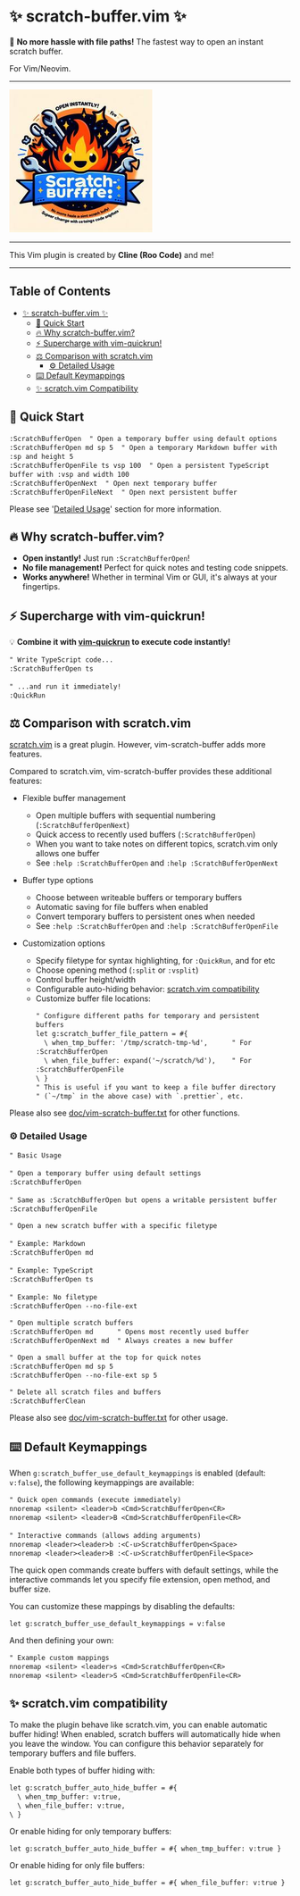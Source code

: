 # :sparkles: scratch-buffer.vim :sparkles:

:rocket: **No more hassle with file paths!** The fastest way to open an instant scratch buffer.

For Vim/Neovim.

- - -

![](./readme/logo.jpg)

- - -

This Vim plugin is created by **Cline (Roo Code)** and me!

- - -

## Table of Contents

- [:sparkles: scratch-buffer.vim :sparkles:](#sparkles-scratch-buffervim-sparkles)
  - [:wrench: Quick Start](#wrench-quick-start)
  - [:fire: Why scratch-buffer.vim?](#fire-why-scratch-buffervim)
  - [:zap: Supercharge with vim-quickrun!](#zap-supercharge-with-vim-quickrun)
  - [:balance_scale: Comparison with scratch.vim](#balance_scale-comparison-with-scratchvim)
    - [:gear: Detailed Usage](#gear-detailed-usage)
  - [:keyboard: Default Keymappings](#keyboard-default-keymappings)
  - [:sparkles: scratch.vim Compatibility](#sparkles-scratchvim-compatibility)

## :wrench: Quick Start

```vim
:ScratchBufferOpen  " Open a temporary buffer using default options
:ScratchBufferOpen md sp 5  " Open a temporary Markdown buffer with :sp and height 5
:ScratchBufferOpenFile ts vsp 100  " Open a persistent TypeScript buffer with :vsp and width 100
:ScratchBufferOpenNext  " Open next temporary buffer
:ScratchBufferOpenFileNext  " Open next persistent buffer
```

Please see '[Detailed Usage](#gear-detailed-usage)' section for more information.

## :fire: Why scratch-buffer.vim?

- **Open instantly!** Just run `:ScratchBufferOpen`!
- **No file management!** Perfect for quick notes and testing code snippets.
- **Works anywhere!** Whether in terminal Vim or GUI, it's always at your fingertips.

## :zap: Supercharge with vim-quickrun!

:bulb: **Combine it with [vim-quickrun](https://github.com/thinca/vim-quickrun) to execute code instantly!**

```vim
" Write TypeScript code...
:ScratchBufferOpen ts

" ...and run it immediately!
:QuickRun
```

## :balance_scale: Comparison with scratch.vim

[scratch.vim](https://github.com/mtth/scratch.vim) is a great plugin.
However, vim-scratch-buffer adds more features.

Compared to scratch.vim, vim-scratch-buffer provides these additional features:

- Flexible buffer management
    - Open multiple buffers with sequential numbering (`:ScratchBufferOpenNext`)
    - Quick access to recently used buffers (`:ScratchBufferOpen`)
    - When you want to take notes on different topics, scratch.vim only allows one buffer
    - See `:help :ScratchBufferOpen` and `:help :ScratchBufferOpenNext`

- Buffer type options
    - Choose between writeable buffers or temporary buffers
    - Automatic saving for file buffers when enabled
    - Convert temporary buffers to persistent ones when needed
    - See `:help :ScratchBufferOpen` and `:help :ScratchBufferOpenFile`

- Customization options
    - Specify filetype for syntax highlighting, for `:QuickRun`, and for etc
    - Choose opening method (`:split` or `:vsplit`)
    - Control buffer height/width
    - Configurable auto-hiding behavior: [scratch.vim compatibility](#sparkles-scratchvim-compatibility)
    - Customize buffer file locations:
      ```vim
      " Configure different paths for temporary and persistent buffers
      let g:scratch_buffer_file_pattern = #{
        \ when_tmp_buffer: '/tmp/scratch-tmp-%d',      " For :ScratchBufferOpen
        \ when_file_buffer: expand('~/scratch/%d'),    " For :ScratchBufferOpenFile
      \ }
      " This is useful if you want to keep a file buffer directory
      " (`~/tmp` in the above case) with `.prettier`, etc.
      ```

Please also see [doc/vim-scratch-buffer.txt](./doc/vim-scratch-buffer.txt) for other functions.

### :gear: Detailed Usage

```vim
" Basic Usage

" Open a temporary buffer using default settings
:ScratchBufferOpen

" Same as :ScratchBufferOpen but opens a writable persistent buffer
:ScratchBufferOpenFile
```

```vim
" Open a new scratch buffer with a specific filetype

" Example: Markdown
:ScratchBufferOpen md

" Example: TypeScript
:ScratchBufferOpen ts

" Example: No filetype
:ScratchBufferOpen --no-file-ext
```

```vim
" Open multiple scratch buffers
:ScratchBufferOpen md      " Opens most recently used buffer
:ScratchBufferOpenNext md  " Always creates a new buffer
```

```vim
" Open a small buffer at the top for quick notes
:ScratchBufferOpen md sp 5
:ScratchBufferOpen --no-file-ext sp 5
```

```vim
" Delete all scratch files and buffers
:ScratchBufferClean
```

Please also see [doc/vim-scratch-buffer.txt](./doc/vim-scratch-buffer.txt) for other usage.

## :keyboard: Default Keymappings

When `g:scratch_buffer_use_default_keymappings` is enabled (default: `v:false`), the following keymappings are available:

```vim
" Quick open commands (execute immediately)
nnoremap <silent> <leader>b <Cmd>ScratchBufferOpen<CR>
nnoremap <silent> <leader>B <Cmd>ScratchBufferOpenFile<CR>

" Interactive commands (allows adding arguments)
nnoremap <leader><leader>b :<C-u>ScratchBufferOpen<Space>
nnoremap <leader><leader>B :<C-u>ScratchBufferOpenFile<Space>
```

The quick open commands create buffers with default settings, while the interactive commands let you specify file extension, open method, and buffer size.

You can customize these mappings by disabling the defaults:

```vim
let g:scratch_buffer_use_default_keymappings = v:false
```

And then defining your own:

```vim
" Example custom mappings
nnoremap <silent> <leader>s <Cmd>ScratchBufferOpen<CR>
nnoremap <silent> <leader>S <Cmd>ScratchBufferOpenFile<CR>
```

## :sparkles: scratch.vim compatibility

To make the plugin behave like scratch.vim, you can enable automatic buffer hiding!
When enabled, scratch buffers will automatically hide when you leave the window.
You can configure this behavior separately for temporary buffers and file buffers.

Enable both types of buffer hiding with:

```vim
let g:scratch_buffer_auto_hide_buffer = #{
  \ when_tmp_buffer: v:true,
  \ when_file_buffer: v:true,
\ }
```

Or enable hiding for only temporary buffers:

```vim
let g:scratch_buffer_auto_hide_buffer = #{ when_tmp_buffer: v:true }
```

Or enable hiding for only file buffers:

```vim
let g:scratch_buffer_auto_hide_buffer = #{ when_file_buffer: v:true }
```
